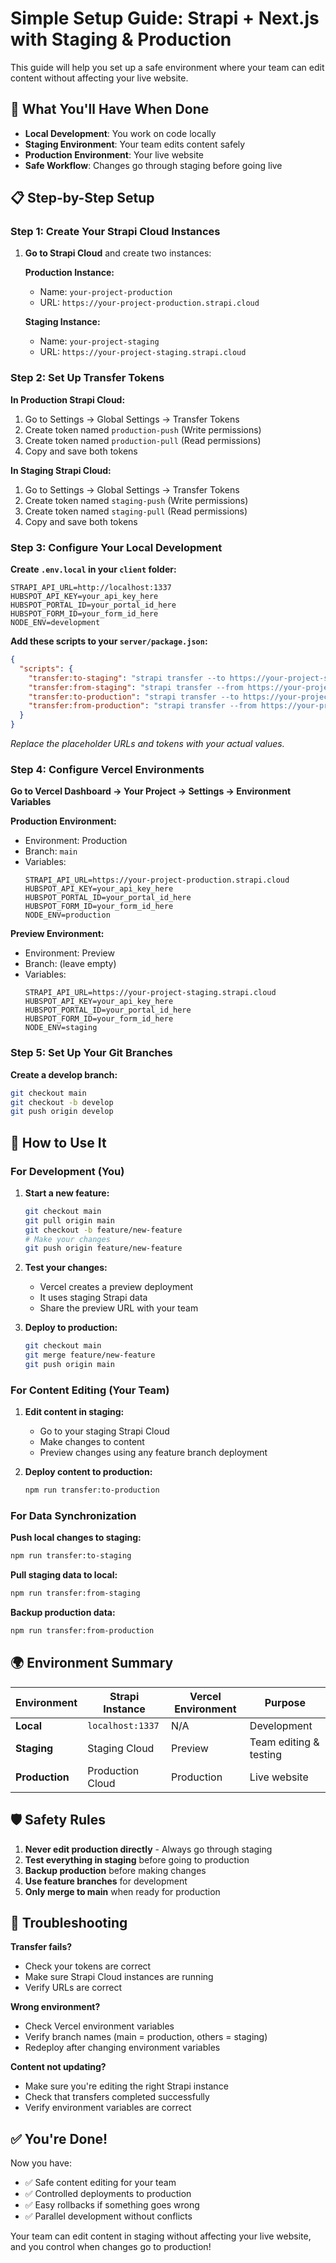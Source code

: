 # Simple Setup Guide: Strapi + Next.js with Staging & Production

This guide will help you set up a safe environment where your team can edit content without affecting your live website.

## 🎯 What You'll Have When Done

- **Local Development**: You work on code locally
- **Staging Environment**: Your team edits content safely
- **Production Environment**: Your live website
- **Safe Workflow**: Changes go through staging before going live

## 📋 Step-by-Step Setup

### Step 1: Create Your Strapi Cloud Instances

1. **Go to Strapi Cloud** and create two instances:

   **Production Instance:**
   - Name: `your-project-production`
   - URL: `https://your-project-production.strapi.cloud`

   **Staging Instance:**
   - Name: `your-project-staging` 
   - URL: `https://your-project-staging.strapi.cloud`

### Step 2: Set Up Transfer Tokens

**In Production Strapi Cloud:**
1. Go to Settings → Global Settings → Transfer Tokens
2. Create token named `production-push` (Write permissions)
3. Create token named `production-pull` (Read permissions)
4. Copy and save both tokens

**In Staging Strapi Cloud:**
1. Go to Settings → Global Settings → Transfer Tokens
2. Create token named `staging-push` (Write permissions)
3. Create token named `staging-pull` (Read permissions)
4. Copy and save both tokens

### Step 3: Configure Your Local Development

**Create `.env.local` in your `client` folder:**
```env
STRAPI_API_URL=http://localhost:1337
HUBSPOT_API_KEY=your_api_key_here
HUBSPOT_PORTAL_ID=your_portal_id_here
HUBSPOT_FORM_ID=your_form_id_here
NODE_ENV=development
```

**Add these scripts to your `server/package.json`:**
```json
{
  "scripts": {
    "transfer:to-staging": "strapi transfer --to https://your-project-staging.strapi.cloud --token YOUR_STAGING_PUSH_TOKEN",
    "transfer:from-staging": "strapi transfer --from https://your-project-staging.strapi.cloud --token YOUR_STAGING_PULL_TOKEN",
    "transfer:to-production": "strapi transfer --to https://your-project-production.strapi.cloud --token YOUR_PRODUCTION_PUSH_TOKEN",
    "transfer:from-production": "strapi transfer --from https://your-project-production.strapi.cloud --token YOUR_PRODUCTION_PULL_TOKEN"
  }
}
```

*Replace the placeholder URLs and tokens with your actual values.*

### Step 4: Configure Vercel Environments

**Go to Vercel Dashboard → Your Project → Settings → Environment Variables**

**Production Environment:**
- Environment: Production
- Branch: `main`
- Variables:
  ```
  STRAPI_API_URL=https://your-project-production.strapi.cloud
  HUBSPOT_API_KEY=your_api_key_here
  HUBSPOT_PORTAL_ID=your_portal_id_here
  HUBSPOT_FORM_ID=your_form_id_here
  NODE_ENV=production
  ```

**Preview Environment:**
- Environment: Preview
- Branch: (leave empty)
- Variables:
  ```
  STRAPI_API_URL=https://your-project-staging.strapi.cloud
  HUBSPOT_API_KEY=your_api_key_here
  HUBSPOT_PORTAL_ID=your_portal_id_here
  HUBSPOT_FORM_ID=your_form_id_here
  NODE_ENV=staging
  ```

### Step 5: Set Up Your Git Branches

**Create a develop branch:**
```bash
git checkout main
git checkout -b develop
git push origin develop
```

## 🔄 How to Use It

### For Development (You)

1. **Start a new feature:**
   ```bash
   git checkout main
   git pull origin main
   git checkout -b feature/new-feature
   # Make your changes
   git push origin feature/new-feature
   ```

2. **Test your changes:**
   - Vercel creates a preview deployment
   - It uses staging Strapi data
   - Share the preview URL with your team

3. **Deploy to production:**
   ```bash
   git checkout main
   git merge feature/new-feature
   git push origin main
   ```

### For Content Editing (Your Team)

1. **Edit content in staging:**
   - Go to your staging Strapi Cloud
   - Make changes to content
   - Preview changes using any feature branch deployment

2. **Deploy content to production:**
   ```bash
   npm run transfer:to-production
   ```

### For Data Synchronization

**Push local changes to staging:**
```bash
npm run transfer:to-staging
```

**Pull staging data to local:**
```bash
npm run transfer:from-staging
```

**Backup production data:**
```bash
npm run transfer:from-production
```

## 🌍 Environment Summary

| Environment | Strapi Instance | Vercel Environment | Purpose |
|-------------|-----------------|-------------------|---------|
| **Local** | `localhost:1337` | N/A | Development |
| **Staging** | Staging Cloud | Preview | Team editing & testing |
| **Production** | Production Cloud | Production | Live website |

## 🛡️ Safety Rules

1. **Never edit production directly** - Always go through staging
2. **Test everything in staging** before going to production
3. **Backup production** before making changes
4. **Use feature branches** for development
5. **Only merge to main** when ready for production

## 🚨 Troubleshooting

**Transfer fails?**
- Check your tokens are correct
- Make sure Strapi Cloud instances are running
- Verify URLs are correct

**Wrong environment?**
- Check Vercel environment variables
- Verify branch names (main = production, others = staging)
- Redeploy after changing environment variables

**Content not updating?**
- Make sure you're editing the right Strapi instance
- Check that transfers completed successfully
- Verify environment variables are correct

## ✅ You're Done!

Now you have:
- ✅ Safe content editing for your team
- ✅ Controlled deployments to production
- ✅ Easy rollbacks if something goes wrong
- ✅ Parallel development without conflicts

Your team can edit content in staging without affecting your live website, and you control when changes go to production! 